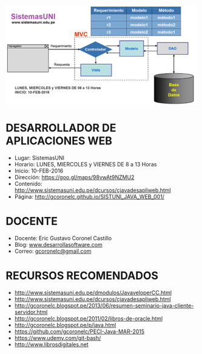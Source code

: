 ![Java Web Services](https://raw.githubusercontent.com/gcoronelc/SISTUNI_JAVA_WEB_001/master/JavaWeb.png)

# DESARROLLADOR DE APLICACIONES WEB

- Lugar: SistemasUNI
- Horario: LUNES, MIERCOLES y VIERNES DE 8 a 13 Horas
- Inicio: 10-FEB-2016
- Dirección: https://goo.gl/maps/98vwAt9NZMU2
- Contenido: http://www.sistemasuni.edu.pe/dcursos/cjavadesapliweb.html
- Página: http://gcoronelc.github.io/SISTUNI_JAVA_WEB_001/

# DOCENTE

- Docente: Eric Gustavo Coronel Castillo
- Blog: www.desarrollasoftware.com
- Correo: gcoronelc@gmail.com

# RECURSOS RECOMENDADOS

- http://www.sistemasuni.edu.pe/dmodulos/JavaveloperCC.html
- http://www.sistemasuni.edu.pe/dcursos/cjavadesapliweb.html
- http://gcoronelc.blogspot.pe/2013/06/resumen-seminario-java-cliente-servidor.html
- http://gcoronelc.blogspot.pe/2011/02/libros-de-oracle.html
- http://gcoronelc.blogspot.pe/p/java.html
- https://github.com/gcoronelc/PECI-Java-MAR-2015
- https://www.udemy.com/git-bash/
- http://www.librosdigitales.net

